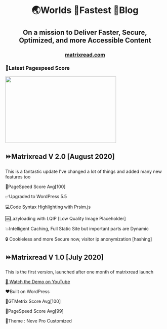 <h1 align="center">
	🌏Worlds 🚀Fastest 📰Blog
</h1>
<h2 align="center">
On a mission to Deliver Faster, Secure, Optimized, and more Accessible Content
</h2>
<h3 align="center">
<a href="https://matrixread.com/">matrixread.com</a>
</h3>

### 🔰Latest Pagespeed Score
<img src="https://github.com/AbhiramReddyD/Worlds-Fastest-Website/blob/master/images/Capture.PNG" height="210" width="350">

## ⏩Matrixread V 2.0 [August 2020]
This is a fantastic update I've changed a lot of things and added many new features too

💯PageSpeed Score Avg[100]

✅Upgraded to WordPress 5.5

💻Code Syntax Highlighting with Prsim.js

🆗Lazyloading with LQIP [Low Quality Image Placeholder]

💥Intelligent Caching, Full Static Site but important parts are Dynamic

🔒 Cookieless and more Secure now, visitor ip anonymization [hashing]

## ⏩Matrixread V 1.0 [July 2020]
This is the first version, launched after one month of matrixread launch

[🎥 Watch the Demo on YouTube](https://www.youtube.com/watch?v=lnvsuNZURR0)

❤️Built on WordPress 

💯GTMetrix Score Avg[100]

💯PageSpeed Score Avg[99]

🤩Theme : Neve Pro Customized
